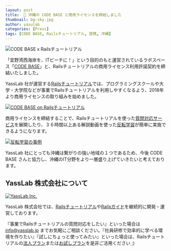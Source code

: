 ```yaml
---
layout: post
title:  🤝 沖縄の CODE BASE と商用ライセンスを締結しました
thumbnail: bg-sky.jpg
author: yasulab
categories: [Press]
tags: [CODE BASE, Railsチュートリアル, 提携, 沖縄]
---
```


![CODE BASE x Railsチュートリアル](/img/partners/codebase.png)

「宜野湾西海岸を、ITビーチに！」という目的のもと運営されているラボスペース「[CODE BASE](https://www.protosolution.co.jp/codebase/program-school/index.html)」と、Railsチュートリアルの商用ライセンス利用許諾契約を締結いたしました。

YassLab 社が運営する[Railsチュートリアル](https://railstutorial.jp/)では、プログラミングスクールや大学・大学院などが事業でRailsチュートリアルを利用しやすくなるよう、2018年より商用ライセンスの取り組みを始めました。

[![CODE BASE on Railsチュートリアル](/img/posts/codebase-on-railstutorial.png)](https://railstutorial.jp/#partners)

商用ライセンスを締結することで、Railsチュートリアルを使った[質問対応サービス](https://railstutorial.jp/#service)を展開したり、３６時間以上ある解説動画を使った[反転学習](https://speakerdeck.com/yasslab/more-interactive-way-of-learning-rails)が簡単に実施できるようになります。

[![反転学習の事例](/img/posts/hanten-stats.png)](https://speakerdeck.com/yasslab/more-interactive-way-of-learning-rails?slide=8)

YassLab 社にとっても沖縄は繋がりの強い地域の１つであるため、今後 CODE BASE さんと協力し、沖縄のIT分野をより一層盛り上げていきたいと考えております。

## YassLab 株式会社について
[![YassLab Inc.](/img/logos/800x200.png)](/)

YassLab 株式会社では、[Railsチュートリアル](https://railstutorial.jp/)や[Railsガイド](https://railsguides.jp/)を継続的に開発・運営しております。

『事業でRailsチュートリアルの質問対応をしたい』といった場合は info@yasslab.jp までお気軽にご相談ください。『社員研修で効率的に学べる環境を作りたい』『試しにちょっと使ってみたい』といった場合は、Railsチュートリアルの[法人プラン](https://railstutorial.jp/business)または[お試しプラン](https://railstutorial.jp/trial)を是非ご活用ください ;)


